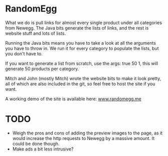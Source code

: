 RandomEgg
=========

What we do is pull links for almost every single product under all categories from Newegg. The Java bits generate the lists of links, and the rest is website stuff and lots of lists.

Running the Java bits means you have to take a look at all the arguments you have to throw in. We run it for every category to populate the lists, but you don't have to.

If you want to generate a list from scratch, use the args: true 50 1, this will generate 50 products per category.

Mitch and John (mostly Mitch) wrote the website bits to make it look pretty, all of which are also included in the git, so feel free to host the site if you want.

A working demo of the site is available here: www.randomegg.me

TODO
=========
- Weigh the pros and cons of adding the preview images to the page, as it would increase the http requests to Newegg by a massive amount. It could be done though.
- Make ads a bit less intrusive?
